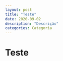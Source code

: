 ```yaml
---
layout: post
title: "Teste"
date: 2020-09-02
description: "Descrição"
categories: Categoria
---
```


# Teste
